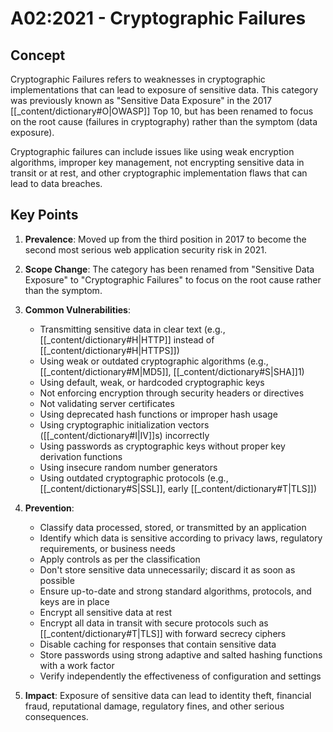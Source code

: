 # A02:2021 - Cryptographic Failures

## Concept

Cryptographic Failures refers to weaknesses in cryptographic implementations that can lead to exposure of sensitive data. This category was previously known as "Sensitive Data Exposure" in the 2017 [[_content/dictionary#O|OWASP]] Top 10, but has been renamed to focus on the root cause (failures in cryptography) rather than the symptom (data exposure).

Cryptographic failures can include issues like using weak encryption algorithms, improper key management, not encrypting sensitive data in transit or at rest, and other cryptographic implementation flaws that can lead to data breaches.

## Key Points

1. **Prevalence**: Moved up from the third position in 2017 to become the second most serious web application security risk in 2021.

2. **Scope Change**: The category has been renamed from "Sensitive Data Exposure" to "Cryptographic Failures" to focus on the root cause rather than the symptom.

3. **Common Vulnerabilities**:
   - Transmitting sensitive data in clear text (e.g., [[_content/dictionary#H|HTTP]] instead of [[_content/dictionary#H|HTTPS]])
   - Using weak or outdated cryptographic algorithms (e.g., [[_content/dictionary#M|MD5]], [[_content/dictionary#S|SHA]]1)
   - Using default, weak, or hardcoded cryptographic keys
   - Not enforcing encryption through security headers or directives
   - Not validating server certificates
   - Using deprecated hash functions or improper hash usage
   - Using cryptographic initialization vectors ([[_content/dictionary#I|IV]]s) incorrectly
   - Using passwords as cryptographic keys without proper key derivation functions
   - Using insecure random number generators
   - Using outdated cryptographic protocols (e.g., [[_content/dictionary#S|SSL]], early [[_content/dictionary#T|TLS]])

4. **Prevention**:
   - Classify data processed, stored, or transmitted by an application
   - Identify which data is sensitive according to privacy laws, regulatory requirements, or business needs
   - Apply controls as per the classification
   - Don't store sensitive data unnecessarily; discard it as soon as possible
   - Ensure up-to-date and strong standard algorithms, protocols, and keys are in place
   - Encrypt all sensitive data at rest
   - Encrypt all data in transit with secure protocols such as [[_content/dictionary#T|TLS]] with forward secrecy ciphers
   - Disable caching for responses that contain sensitive data
   - Store passwords using strong adaptive and salted hashing functions with a work factor
   - Verify independently the effectiveness of configuration and settings

5. **Impact**: Exposure of sensitive data can lead to identity theft, financial fraud, reputational damage, regulatory fines, and other serious consequences. 